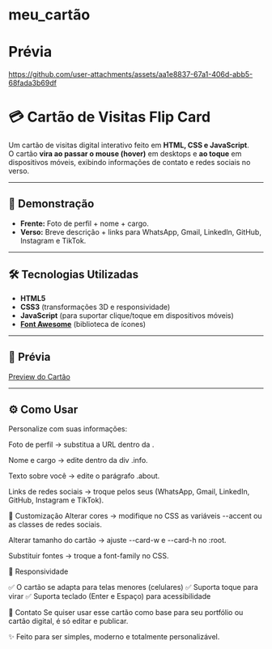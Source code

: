 # meu_cartão

# Prévia

https://github.com/user-attachments/assets/aa1e8837-67a1-406d-abb5-68fada3b69df

# 💳 Cartão de Visitas Flip Card

Um cartão de visitas digital interativo feito em **HTML, CSS e JavaScript**.  
O cartão **vira ao passar o mouse (hover)** em desktops e **ao toque** em dispositivos móveis, exibindo informações de contato e redes sociais no verso.

---

## 🚀 Demonstração

- **Frente:** Foto de perfil + nome + cargo.  
- **Verso:** Breve descrição + links para WhatsApp, Gmail, LinkedIn, GitHub, Instagram e TikTok.  

---

## 🛠️ Tecnologias Utilizadas
- **HTML5**
- **CSS3** (transformações 3D e responsividade)
- **JavaScript** (para suportar clique/toque em dispositivos móveis)
- **[Font Awesome](https://fontawesome.com/)** (biblioteca de ícones)

---

## 📸 Prévia
[Preview do Cartão](https://angela-silva.github.io/meu_cartao/)

---

## ⚙️ Como Usar

Personalize com suas informações:

Foto de perfil → substitua a URL dentro da <img>.

Nome e cargo → edite dentro da div .info.

Texto sobre você → edite o parágrafo .about.

Links de redes sociais → troque pelos seus (WhatsApp, Gmail, LinkedIn, GitHub, Instagram e TikTok).

🎨 Customização
Alterar cores → modifique no CSS as variáveis --accent ou as classes de redes sociais.

Alterar tamanho do cartão → ajuste --card-w e --card-h no :root.

Substituir fontes → troque a font-family no CSS.

📱 Responsividade

✅ O cartão se adapta para telas menores (celulares)
✅ Suporta toque para virar
✅ Suporta teclado (Enter e Espaço) para acessibilidade

📧 Contato
Se quiser usar esse cartão como base para seu portfólio ou cartão digital, é só editar e publicar.

✨ Feito para ser simples, moderno e totalmente personalizável.
